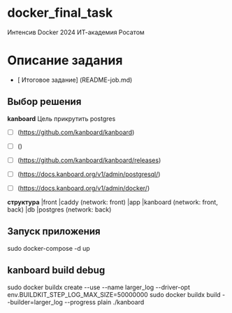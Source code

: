 # docker_final_task
Интенсив Docker 2024 ИТ-академия Росатом

# Описание задания
- [ Итоговое задание] (README-job.md)

## Выбор решения

**kanboard**
Цель прикрутить postgres

- [ ] (https://github.com/kanboard/kanboard)
- [ ] ()
- [ ] (https://github.com/kanboard/kanboard/releases)
- [ ] (https://docs.kanboard.org/v1/admin/postgresql/)
- [ ] (https://docs.kanboard.org/v1/admin/docker/)


**структура**
|front
  |caddy (network: front)
|app
  |kanboard (network: front, back)
|db
  |postgres (network: back)

## Запуск приложения

sudo docker-compose -d up

## kanboard build debug

sudo docker buildx create --use --name larger_log --driver-opt env.BUILDKIT_STEP_LOG_MAX_SIZE=50000000
sudo docker buildx build --builder=larger_log --progress plain ./kanboard
